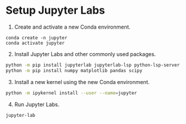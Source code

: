 # Setup Jupyter Labs


1. Create and activate a new Conda environment.

```
conda create -n jupyter
conda activate jupyter
```

2. Install Jupyter Labs and other commonly used packages.

```bash
python -m pip install jupyterlab jupyterlab-lsp python-lsp-server
python -m pip install numpy matplotlib pandas scipy
```

3. Install a new kernel using the new Conda environment.
```bash
python -m ipykernel install --user --name=jupyter
```

4. Run Jupyter Labs.

```bash
jupyter-lab
```